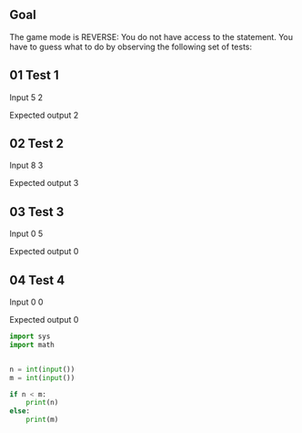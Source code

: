 ## Goal

The game mode is REVERSE: You do not have access to the statement. You have to guess what to do by observing the following set of tests:

## 01 Test 1
Input
5
2

Expected output
2

## 02 Test 2
Input
8
3

Expected output
3

## 03 Test 3
Input
0
5

Expected output
0

## 04 Test 4
Input
0
0

Expected output
0

```py
import sys
import math


n = int(input())
m = int(input())

if n < m:
    print(n)
else:
    print(m)
```